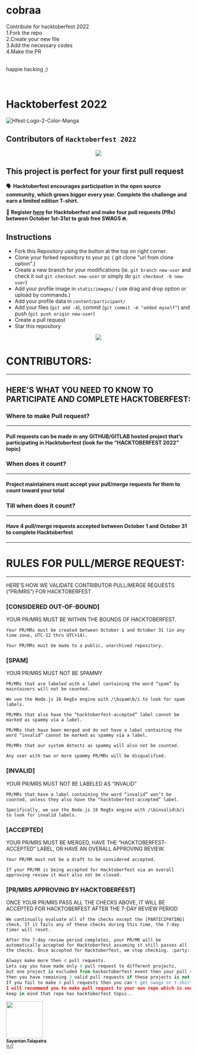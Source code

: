 # cobraa
Contribute for hacktoberfest 2022<br />
1.Fork the repo <br />
2.Create your new file <br />
3.Add the necessary codes <br />
4.Make the PR <br />
<br />

 happie hacking ;)

<br />

# Hacktoberfest 2022 
![Hfest-Logo-2-Color-Manga](https://user-images.githubusercontent.com/91495425/196058529-6a853055-5c61-4c09-aa2e-c4dae34bddeb.png)





## Contributors of `Hacktoberfest 2022`

<div align="center">

<a href="https://github.com/sayantant01/cobraa/graphs/contributors">
  <img src="https://contrib.rocks/image?repo=sayantant01/cobraa" />
</a>


  
  </div>

## This project is perfect for your first pull request

🗣 **Hacktoberfest encourages participation in the open source community, which grows bigger every year. Complete the challenge and earn a limited edition T-shirt.**

📢 **Register [here](https://hacktoberfest.digitalocean.com) for Hacktoberfest and make four pull requests (PRs) between October 1st-31st to grab free SWAGS 🔥.**



## Instructions

- Fork this Repository using the button at the top on right corner.
- Clone your forked repository to your pc ( git clone "url from clone option".)
- Create a new branch for your modifications (ie. `git branch new-user` and check it out `git checkout new-user` or simply do `git checkout -b new-user`)
- Add your profile image in `static/images/` ( use drag and drop option or upload by commands.)
- Add your profile data in `content/participant/`
- Add your files (`git add -A`), commit (`git commit -m "added myself"`) and push (`git push origin new-user`)
- Create a pull request
- Star this repository




<p align="center">
   <img src="https://encrypted-tbn0.gstatic.com/images?q=tbn:ANd9GcTAQSrVNxjnZ0BOHHD64OYeEClhIBWcJzFADA&usqp=CAU" />
</p>





# CONTRIBUTORS:

__ __

## HERE'S WHAT YOU NEED TO KNOW TO PARTICIPATE AND COMPLETE HACKTOBERFEST:

### **Where to make Pull request?**
__ __
#### Pull requests can be made in any GITHUB/GITLAB hosted project that’s participating in   Hacktoberfest (look for the “HACKTOBERFEST 2022” topic)
###  **When does it count?**
__ __
#### Project maintainers must accept your pull/merge requests for them to count toward your total
###   **Till when does it count?**
__ __
#### Have 4 pull/merge requests accepted between October 1 and October 31 to complete Hacktoberfest

__ __
# RULES FOR PULL/MERGE REQUEST:
__ __

HERE’S HOW WE VALIDATE CONTRIBUTOR PULL/MERGE REQUESTS (“PR/MRS”) FOR HACKTOBERFEST

### **[CONSIDERED OUT-OF-BOUND]**
YOUR PR/MRS MUST BE WITHIN THE BOUNDS OF HACKTOBERFEST.
~~~
Your PR/MRs must be created between October 1 and October 31 (in any time zone, UTC-12 thru UTC+14).

Your PR/MRs must be made to a public, unarchived repository.
~~~
### **[SPAM]**
YOUR PR/MRS MUST NOT BE SPAMMY
~~~
PR/MRs that are labeled with a label containing the word “spam” by maintainers will not be counted.

We use the Node.js 16 RegEx engine with /\bspam\b/i to look for spam labels.

PR/MRs that also have the “hacktoberfest-accepted” label cannot be marked as spammy via a label.

PR/MRs that have been merged and do not have a label containing the word “invalid” cannot be marked as spammy via a label.

PR/MRs that our system detects as spammy will also not be counted.

Any user with two or more spammy PR/MRs will be disqualified.
~~~
### **[INVALID]**
YOUR PR/MRS MUST NOT BE LABELED AS “INVALID”
~~~
PR/MRs that have a label containing the word “invalid” won’t be counted, unless they also have the “hacktoberfest-accepted” label.

Specifically, we use the Node.js 16 RegEx engine with /\binvalid\b/i to look for invalid labels.
~~~
### **[ACCEPTED]**
YOUR PR/MRS MUST BE MERGED, HAVE THE “HACKTOBERFEST-ACCEPTED” LABEL, OR HAVE AN OVERALL APPROVING REVIEW.
~~~
Your PR/MR must not be a draft to be considered accepted.

If your PR/MR is being accepted for Hacktoberfest via an overall approving review it must also not be closed.
~~~
### **[PR/MRS APPROVING BY HACKTOBERFEST]**
ONCE YOUR PR/MRS PASS ALL THE CHECKS ABOVE, IT WILL BE ACCEPTED FOR HACKTOBERFEST AFTER THE 7-DAY REVIEW PERIOD
~~~
We continually evaluate all of the checks except the [PARTICIPATING] check. If it fails any of these checks during this time, the 7-day timer will reset.

After the 7-day review period completes, your PR/MR will be automatically accepted for Hacktoberfest assuming it still passes all the checks. Once accepted for Hacktoberfest, we stop checking. :party:
~~~



```py
Always make more then 4 pull requests.
Lets say you have made only 4 pull request to different projects,
but one project is excluded from hackoctoberfest event then your pull request will not be counted and 
then you have remaining 3 valid pull requests if these projects is not excluded.
If you fail to make 4 pull requests then you can't get swags or t-shirts.
I will recommend you to make pull request to your own repo which is very very safest side for you..
keep in mind that repo has hacktoberfest topic..
```


<tr><td align="center"><a href="https://github.com/sayantan01"><kbd><img src="https://avatars3.githubusercontent.com/sayantan01?size=100" width="100px;" alt=""/></kbd><br /><sub><b>Sayantan Talapatra</b></sub></a><br /></td>

</tr>
\\//


